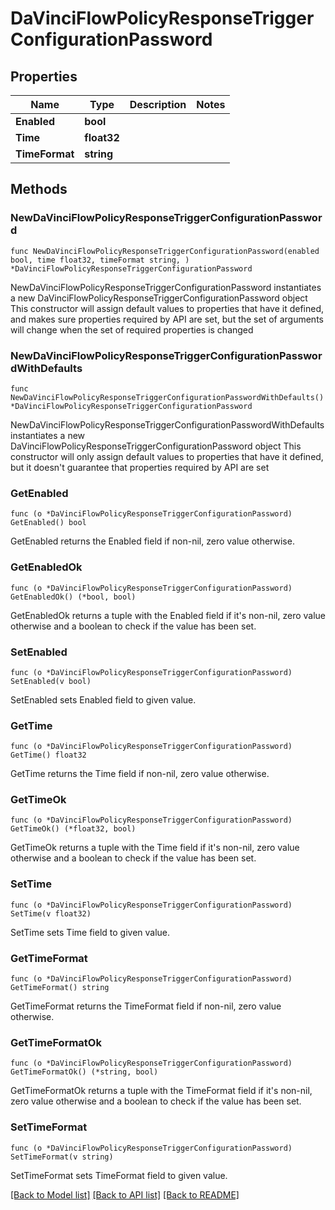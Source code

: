# DaVinciFlowPolicyResponseTriggerConfigurationPassword

## Properties

Name | Type | Description | Notes
------------ | ------------- | ------------- | -------------
**Enabled** | **bool** |  | 
**Time** | **float32** |  | 
**TimeFormat** | **string** |  | 

## Methods

### NewDaVinciFlowPolicyResponseTriggerConfigurationPassword

`func NewDaVinciFlowPolicyResponseTriggerConfigurationPassword(enabled bool, time float32, timeFormat string, ) *DaVinciFlowPolicyResponseTriggerConfigurationPassword`

NewDaVinciFlowPolicyResponseTriggerConfigurationPassword instantiates a new DaVinciFlowPolicyResponseTriggerConfigurationPassword object
This constructor will assign default values to properties that have it defined,
and makes sure properties required by API are set, but the set of arguments
will change when the set of required properties is changed

### NewDaVinciFlowPolicyResponseTriggerConfigurationPasswordWithDefaults

`func NewDaVinciFlowPolicyResponseTriggerConfigurationPasswordWithDefaults() *DaVinciFlowPolicyResponseTriggerConfigurationPassword`

NewDaVinciFlowPolicyResponseTriggerConfigurationPasswordWithDefaults instantiates a new DaVinciFlowPolicyResponseTriggerConfigurationPassword object
This constructor will only assign default values to properties that have it defined,
but it doesn't guarantee that properties required by API are set

### GetEnabled

`func (o *DaVinciFlowPolicyResponseTriggerConfigurationPassword) GetEnabled() bool`

GetEnabled returns the Enabled field if non-nil, zero value otherwise.

### GetEnabledOk

`func (o *DaVinciFlowPolicyResponseTriggerConfigurationPassword) GetEnabledOk() (*bool, bool)`

GetEnabledOk returns a tuple with the Enabled field if it's non-nil, zero value otherwise
and a boolean to check if the value has been set.

### SetEnabled

`func (o *DaVinciFlowPolicyResponseTriggerConfigurationPassword) SetEnabled(v bool)`

SetEnabled sets Enabled field to given value.


### GetTime

`func (o *DaVinciFlowPolicyResponseTriggerConfigurationPassword) GetTime() float32`

GetTime returns the Time field if non-nil, zero value otherwise.

### GetTimeOk

`func (o *DaVinciFlowPolicyResponseTriggerConfigurationPassword) GetTimeOk() (*float32, bool)`

GetTimeOk returns a tuple with the Time field if it's non-nil, zero value otherwise
and a boolean to check if the value has been set.

### SetTime

`func (o *DaVinciFlowPolicyResponseTriggerConfigurationPassword) SetTime(v float32)`

SetTime sets Time field to given value.


### GetTimeFormat

`func (o *DaVinciFlowPolicyResponseTriggerConfigurationPassword) GetTimeFormat() string`

GetTimeFormat returns the TimeFormat field if non-nil, zero value otherwise.

### GetTimeFormatOk

`func (o *DaVinciFlowPolicyResponseTriggerConfigurationPassword) GetTimeFormatOk() (*string, bool)`

GetTimeFormatOk returns a tuple with the TimeFormat field if it's non-nil, zero value otherwise
and a boolean to check if the value has been set.

### SetTimeFormat

`func (o *DaVinciFlowPolicyResponseTriggerConfigurationPassword) SetTimeFormat(v string)`

SetTimeFormat sets TimeFormat field to given value.



[[Back to Model list]](../README.md#documentation-for-models) [[Back to API list]](../README.md#documentation-for-api-endpoints) [[Back to README]](../README.md)


